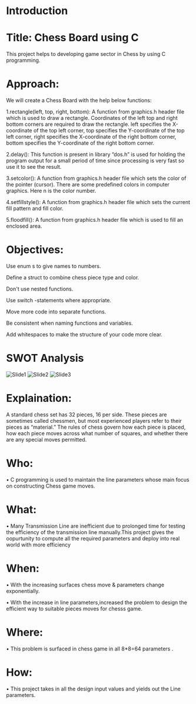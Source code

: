 # Introduction

# Title: Chess Board using C

This project helps to developing game sector in Chess by using C programming.

# Approach: 

We will create a Chess Board with the help below functions:

1.rectangle(left, top, right, bottom): A function from graphics.h header file which is used to draw a rectangle. Coordinates of the left top and right bottom corners are required to draw the rectangle. left specifies the X-coordinate of the top left corner, top specifies the Y-coordinate of the top left corner, right specifies the X-coordinate of the right bottom corner, bottom specifies the Y-coordinate of the right bottom corner.

2.delay(): This function is present in library “dos.h” is used for holding the program output for a small period of time since processing is very fast so use it to see the result.

3.setcolor(): A function from graphics.h header file which sets the color of the pointer (cursor). There are some predefined colors in computer graphics. Here n is the color number.

4.setfillstyle(): A function from graphics.h header file which sets the current fill pattern and fill color.

5.floodfill(): A function from graphics.h header file which is used to fill an enclosed area.
  
# Objectives:

Use enum s to give names to numbers.

Define a struct to combine chess piece type and color.

Don't use nested functions.

Use switch -statements where appropriate.

Move more code into separate functions.

Be consistent when naming functions and variables.

Add whitespaces to make the structure of your code more clear.
# SWOT Analysis
![Slide1](https://user-images.githubusercontent.com/83154833/125895985-5bedfe36-9a50-43b1-a011-2689d585f54a.JPG)
![Slide2](https://user-images.githubusercontent.com/83154833/125895991-57c2f286-6cc5-41b3-bfcb-9a9005f0d6e3.JPG)
![Slide3](https://user-images.githubusercontent.com/83154833/125895997-3e434cc6-266c-4ae1-8819-61a4473126a3.JPG)
# Explaination:

A standard chess set has 32 pieces, 16 per side. These pieces are sometimes called chessmen, but most experienced players refer to their pieces as “material.” The rules of chess govern how each piece is placed, how each piece moves across what number of squares, and whether there are any special moves permitted.


# Who:

•	C programming is used to maintain the line parameters whose main focus on constructing Chess game moves.

# What:

•	Many Transmission Line are inefficient due to prolonged time for testing the efficiency of the transmission line manually.This project gives the oopurtunity to compute all the required parameters and deploy into real world with more efficiency

# When:

•	With the increasing surfaces chess move & parameters change exponentially.

•	With the increase in line parameters,increased the problem to design the efficient way to suitable pieces moves for chesss game.

# Where:

•	This problem is surfaced in chess game in all 8*8=64 parameters .

# How:

•	This project takes in all the design input values and yields out the Line parameters.
  
